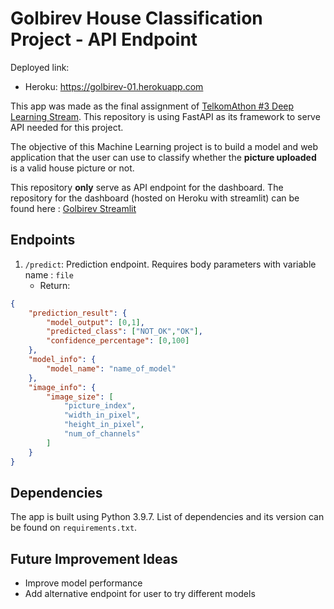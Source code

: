 # Golbirev House Classification Project - API Endpoint

Deployed link:
- Heroku: https://golbirev-01.herokuapp.com

This app was made as the final assignment of [TelkomAthon #3 Deep Learning Stream](https://www.telkomathon.com/). 
This repository is using FastAPI as its framework to serve API needed for this project.

The objective of this Machine Learning project is to build a model and web application that the user can use to classify whether the **picture uploaded** is a valid house picture or not.

This repository **only** serve as API endpoint for the dashboard. The repository for the dashboard (hosted on Heroku with streamlit) can be found here : [Golbirev Streamlit](https://github.com/putawararevalda/golbirev-streamlit)

## Endpoints

1. `/predict`: Prediction endpoint. Requires body parameters with variable name : `file`
    - Return: 

```json
{
    "prediction_result": {
        "model_output": [0,1], 
        "predicted_class": ["NOT_OK","OK"],
        "confidence_percentage": [0,100]
    },
    "model_info": {
        "model_name": "name_of_model"
    },
    "image_info": {
        "image_size": [
            "picture_index",
            "width_in_pixel",
            "height_in_pixel",
            "num_of_channels"
        ]
    }
}
```

## Dependencies

The app is built using Python 3.9.7. List of dependencies and its version can be found on `requirements.txt`.

## Future Improvement Ideas

- Improve model performance
- Add alternative endpoint for user to try different models
